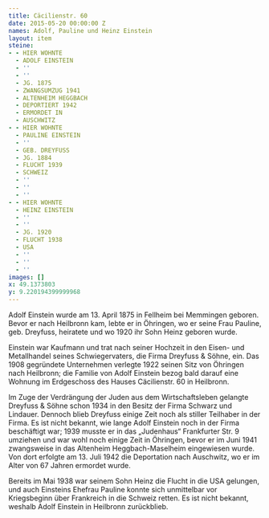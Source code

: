 ```yaml
---
title: Cäcilienstr. 60
date: 2015-05-20 00:00:00 Z
names: Adolf, Pauline und Heinz Einstein
layout: item
steine:
- - HIER WOHNTE
  - ADOLF EINSTEIN
  - ''
  - ''
  - JG. 1875
  - ZWANGSUMZUG 1941
  - ALTENHEIM HEGGBACH
  - DEPORTIERT 1942
  - ERMORDET IN
  - AUSCHWITZ
- - HIER WOHNTE
  - PAULINE EINSTEIN
  - ''
  - GEB. DREYFUSS
  - JG. 1884
  - FLUCHT 1939
  - SCHWEIZ
  - ''
  - ''
  - ''
- - HIER WOHNTE
  - HEINZ EINSTEIN
  - ''
  - ''
  - JG. 1920
  - FLUCHT 1938
  - USA
  - ''
  - ''
  - ''
images: []
x: 49.1373803
y: 9.220194399999968
---
```


Adolf Einstein wurde am 13. April 1875 in Fellheim bei Memmingen geboren. Bevor er nach Heilbronn kam, lebte er in Öhringen, wo er seine Frau Pauline, geb. Dreyfuss, heiratete und wo 1920 ihr Sohn Heinz geboren wurde.

Einstein war Kaufmann und trat nach seiner Hochzeit in den Eisen- und Metallhandel seines Schwiegervaters, die Firma Dreyfuss & Söhne, ein. Das 1908 gegründete Unternehmen verlegte 1922 seinen Sitz von Öhringen nach Heilbronn; die Familie von Adolf Einstein bezog bald darauf eine Wohnung im Erdgeschoss des Hauses Cäcilienstr. 60 in Heilbronn.

Im Zuge der Verdrängung der Juden aus dem Wirtschaftsleben gelangte Dreyfuss & Söhne schon 1934 in den Besitz der Firma Schwarz und Lindauer. Dennoch blieb Dreyfuss einige Zeit noch als stiller Teilhaber in der Firma. Es ist nicht bekannt, wie lange Adolf Einstein noch in der Firma beschäftigt war; 1939 musste er in das „Judenhaus“ Frankfurter Str. 9 umziehen und war wohl noch einige Zeit in Öhringen, bevor er im Juni 1941 zwangsweise in das Altenheim Heggbach-Maselheim eingewiesen wurde. Von dort erfolgte am 13. Juli 1942 die Deportation nach Auschwitz, wo er im Alter von 67 Jahren ermordet wurde.

Bereits im Mai 1938 war seinem Sohn Heinz die Flucht in die USA gelungen, und auch Einsteins Ehefrau Pauline konnte sich unmittelbar vor Kriegsbeginn über Frankreich in die Schweiz retten. Es ist nicht bekannt, weshalb Adolf Einstein in Heilbronn zurückblieb.